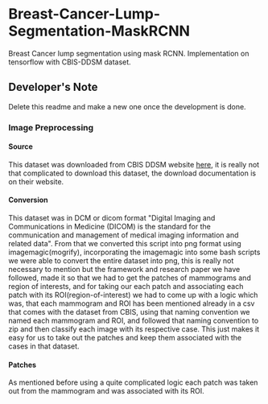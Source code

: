 # Breast-Cancer-Lump-Segmentation-MaskRCNN
Breast Cancer lump segmentation using mask RCNN. Implementation on tensorflow with CBIS-DDSM dataset. 


## Developer's Note
Delete this readme and make a new one once the development is done.

### Image Preprocessing

#### Source
This dataset was downloaded from CBIS DDSM website [here](https://wiki.cancerimagingarchive.net/display/Public/CBIS-DDSM), it is really not that complicated to download this dataset, the download documentation is on their website. 

#### Conversion
This dataset was in DCM or dicom format "Digital Imaging and Communications in Medicine (DICOM) is the standard for the communication and management of medical imaging information and related data". From that we converted this script into png format using imagemagic(mogrify), incorporating the imagemagic into some bash scripts we were able to convert the entire dataset into png, this is really not necessary to mention but the framework and research paper we have followed, made it so that we had to get the patches of mammograms and region of interests, and for taking our each patch and associating each patch with its ROI(region-of-interest) we had to come up with a logic which was, that each mammogram and ROI has been mentioned already in a csv that comes with the dataset from CBIS, using that naming convention we named each mammogram and ROI, and followed that naming convention to zip and then classify each image with its respective case. This just makes it easy for us to take out the patches and keep them associated with the cases in that dataset. 

#### Patches
As mentioned before using a quite complicated logic each patch was taken out from the mammogram and was associated with its ROI. 

